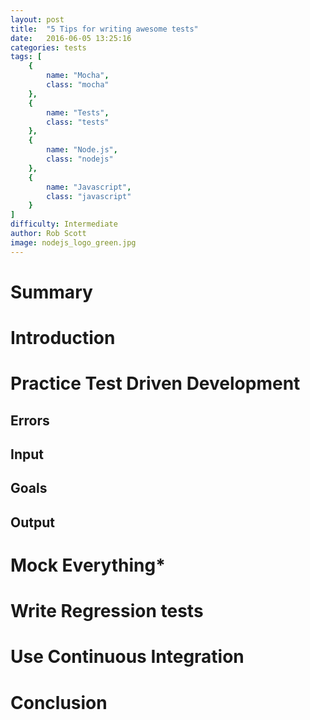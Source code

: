 ```yaml
---
layout: post
title:  "5 Tips for writing awesome tests"
date:   2016-06-05 13:25:16
categories: tests
tags: [
	{
		name: "Mocha",
		class: "mocha"
	},
	{
		name: "Tests",
		class: "tests"
	},
    {
        name: "Node.js",
        class: "nodejs"
    },
    {
        name: "Javascript",
        class: "javascript"
    }
]
difficulty: Intermediate
author: Rob Scott
image: nodejs_logo_green.jpg
---
```


# Summary

# Introduction

# Practice Test Driven Development

## Errors

## Input

## Goals

## Output

# Mock Everything*

# Write Regression tests

# Use Continuous Integration

#

# Conclusion
